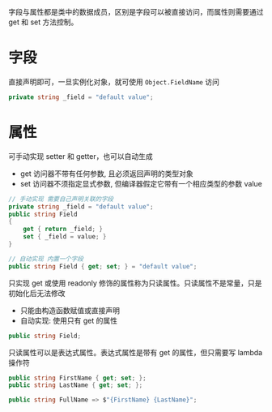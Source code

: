 字段与属性都是类中的数据成员，区别是字段可以被直接访问，而属性则需要通过 get 和 set 方法控制。
# 字段

直接声明即可，一旦实例化对象，就可使用 `Object.FieldName` 访问

```c#
private string _field = "default value";
```
# 属性

可手动实现 setter 和 getter，也可以自动生成
- get 访问器不带有任何参数, 且必须返回声明的类型对象
- set 访问器不须指定显式参数, 但编译器假定它带有一个相应类型的参数 value

```csharp
// 手动实现 需要自己声明关联的字段
private string _field = "default value";
public string Field
{
    get { return _field; }
    set { _field = value; }
}

// 自动实现 内置一个字段
public string Field { get; set; } = "default value";
```

只实现 get 或使用 readonly 修饰的属性称为只读属性。只读属性不是常量，只是初始化后无法修改
- 只能由构造函数赋值或直接声明
- 自动实现: 使用只有 get 的属性

```c#
public string Field;
```

只读属性可以是表达式属性。表达式属性是带有 get 的属性，但只需要写 lambda 操作符

```c#
public string FirstName { get; set; };
public string LastName { get; set; };

public string FullName => $"{FirstName} {LastName}";
```